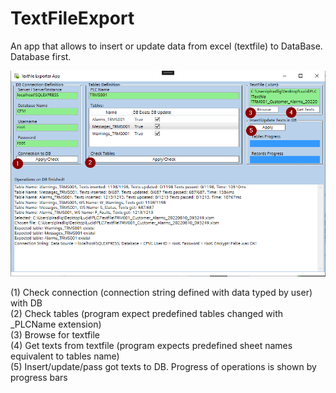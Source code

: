 # TextFileExport
An app that allows to insert or update data from excel (textfile) to DataBase. Database first.

![](screenshots/screenshot1.png)

(1) Check connection (connection string defined with data typed by user) with DB \
(2) Check tables (program expect predefined tables changed with _PLCName extension) \
(3) Browse for textfile \
(4) Get texts from textfile (program expects predefined sheet names equivalent to tables name) \
(5) Insert/update/pass got texts to DB. Progress of operations is shown by progress bars
